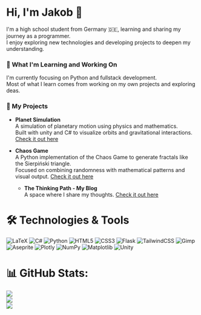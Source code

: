 # Hi, I'm Jakob 👋  
I'm a high school student from Germany 🇩🇪, learning and sharing my journey as a programmer.  
I enjoy exploring new technologies and developing projects to deepen my understanding.

### 🧠 What I'm Learning and Working On  
I'm currently focusing on Python and fullstack development.  
Most of what I learn comes from working on my own projects and exploring deas.

### 🚀 My Projects

- **Planet Simulation**  
  A simulation of planetary motion using physics and mathematics.  
  Built with unity and C# to visualize orbits and gravitational interactions.
  [Check it out here](https://jakobtea.github.io/WebGLGravitySimGit/)
  
- **Chaos Game**  
  A Python implementation of the Chaos Game to generate fractals like the Sierpiński triangle.  
  Focused on combining randomness with mathematical patterns and visual output.
  [Check it out here](https://jakobtea.github.io/Chaos-game/)<br/>

  - **The Thinking Path - My Blog**  
  A space where I share my thoughts.
  [Check it out here](https://jakobtea.github.io/Thinking-path/)<br/>

 
# 🛠️ Technologies & Tools
![LaTeX](https://img.shields.io/badge/latex-%23008080.svg?style=for-the-badge&logo=latex&logoColor=white) ![C#](https://img.shields.io/badge/c%23-%23239120.svg?style=for-the-badge&logo=csharp&logoColor=white) ![Python](https://img.shields.io/badge/python-3670A0?style=for-the-badge&logo=python&logoColor=ffdd54) ![HTML5](https://img.shields.io/badge/html5-%23E34F26.svg?style=for-the-badge&logo=html5&logoColor=white) ![CSS3](https://img.shields.io/badge/css3-%231572B6.svg?style=for-the-badge&logo=css3&logoColor=white) ![Flask](https://img.shields.io/badge/flask-%23000.svg?style=for-the-badge&logo=flask&logoColor=white) ![TailwindCSS](https://img.shields.io/badge/tailwindcss-%2338B2AC.svg?style=for-the-badge&logo=tailwind-css&logoColor=white) ![Gimp](https://img.shields.io/badge/Gimp-657D8B?style=for-the-badge&logo=gimp&logoColor=FFFFFF) ![Aseprite](https://img.shields.io/badge/Aseprite-FFFFFF?style=for-the-badge&logo=Aseprite&logoColor=#7D929E) ![Plotly](https://img.shields.io/badge/Plotly-%233F4F75.svg?style=for-the-badge&logo=plotly&logoColor=white) ![NumPy](https://img.shields.io/badge/numpy-%23013243.svg?style=for-the-badge&logo=numpy&logoColor=white) ![Matplotlib](https://img.shields.io/badge/Matplotlib-%23ffffff.svg?style=for-the-badge&logo=Matplotlib&logoColor=black) ![Unity](https://img.shields.io/badge/unity-%23000000.svg?style=for-the-badge&logo=unity&logoColor=white)

# 📊 GitHub Stats:
![](https://github-readme-stats.vercel.app/api?username=Jakobtea&theme=dark&hide_border=true&include_all_commits=true&count_private=true)<br/>
![](https://nirzak-streak-stats.vercel.app/?user=Jakobtea&theme=dark&hide_border=true)<br/>
![](https://github-readme-stats.vercel.app/api/top-langs/?username=Jakobtea&theme=dark&hide_border=true&include_all_commits=true&count_private=true&layout=compact)

<!-- Proudly created with GPRM ( https://gprm.itsvg.in ) -->
